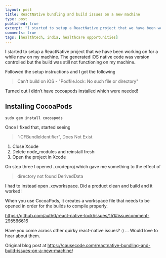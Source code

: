 ```yaml
---
layout: post
title: ReactNative bundling and build issues on a new machine
type: post
published: true
excerpt: "I started to setup a ReactNative project that we have been working on for a while now on my machine. The generated iOS native code was version controlled but the build was still not functioning on my machine."
comments: true
tags: [healthtech, india, healthcare opportunities]
---
```


I started to setup a ReactNative project that we have been working on for a while now on my machine. The generated iOS native code was version controlled but the build was still not functioning on my machine.

Followed the setup instructions and I got the following 

> Can't build on iOS - "Podfile.lock: No such file or directory"

Turned out I didn’t have cocoapods installed which were needed!

## Installing CocoaPods 
`sudo gem install cocoapods`

Once I fixed that, started seeing 
> ”:CFBundleIdentifier", Does Not Exist

1. Close Xcode
2. Delete node_modules and reinstall fresh
3. Open the project in Xcode

On step three I opened .xcodeproj  which gave me something to the effect of

> directory not found DerivedData

I had to instead open .xcworkspace. Did a product clean and build and it worked!

When you use CocoaPods, it creates a workspace file that needs to be opened in order for the builds to compile properly.

https://github.com/auth0/react-native-lock/issues/151#issuecomment-295566616

Have you come across other quirky react-native issues? :) ... Would love to hear about them.

Original blog post at https://causecode.com/reactnative-bundling-and-build-issues-on-a-new-machine/